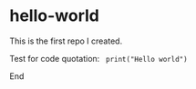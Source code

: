 # hello-world
This is the first repo I created.

Test for code quotation:
``` print("Hello world")```

End
